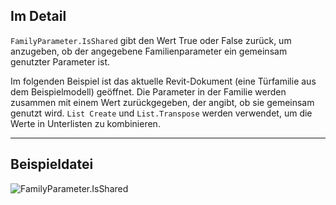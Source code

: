 ## Im Detail
`FamilyParameter.IsShared` gibt den Wert True oder False zurück, um anzugeben, ob der angegebene Familienparameter ein gemeinsam genutzter Parameter ist.

Im folgenden Beispiel ist das aktuelle Revit-Dokument (eine Türfamilie aus dem Beispielmodell) geöffnet. Die Parameter in der Familie werden zusammen mit einem Wert zurückgegeben, der angibt, ob sie gemeinsam genutzt wird. `List Create` und `List.Transpose` werden verwendet, um die Werte in Unterlisten zu kombinieren.
___
## Beispieldatei

![FamilyParameter.IsShared](./Revit.Elements.FamilyParameter.IsShared_img.jpg)
